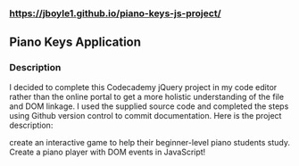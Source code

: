 ### https://jboyle1.github.io/piano-keys-js-project/
 
## Piano Keys Application 

### Description

I decided to complete this Codecademy jQuery project in my code editor rather than the online portal to get a more holistic understanding of the file and DOM linkage. I used the supplied source code and completed the steps using Github version control to commit documentation. Here is the project description:

create an interactive game to help their beginner-level piano students study. Create a piano player with DOM events in JavaScript!
